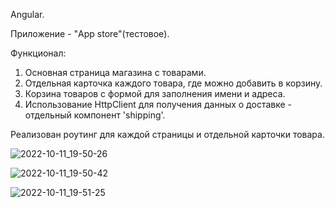 Angular.

Приложение - "App store"(тестовое).

Функционал:
1. Основная страница магазина с товарами.
2. Отдельная карточка каждого товара, где можно добавить в корзину.
3. Корзина товаров с формой для заполнения имени и адреса.
4. Использование HttpClient для получения данных о доставке - отдельный компонент 'shipping'.

Реализован роутинг для каждой страницы и отдельной карточки товара.

![2022-10-11_19-50-26](https://user-images.githubusercontent.com/101303690/195098300-c861d5fb-e715-4476-b784-09f77216fa54.png)

![2022-10-11_19-50-42](https://user-images.githubusercontent.com/101303690/195098332-7b886419-6c5f-41b6-a4da-6d8f1d550f3b.png)

![2022-10-11_19-51-25](https://user-images.githubusercontent.com/101303690/195098344-001dcfc7-f39a-4101-835c-42ee4973bbb9.png)
